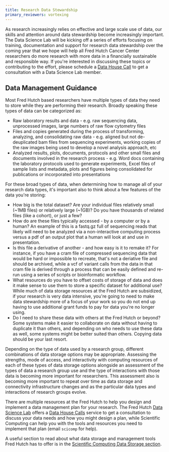 ```yaml
---
title: Research Data Stewardship
primary_reviewers: vortexing
---
```


As research increasingly relies on effective and large scale use of data, our skills and attention around data stewardship become increasingly important.  The Data Science Lab will be kicking off a series of efforts focusing on training, documentation and support for research data stewardship over the coming year that we hope will help all Fred Hutch Cancer Center researchers do more research with more data in a financially sustainable and responsible way.  If you're interested in discussing these topics or contributing to the effort, please schedule a [Data House Call](https://hutchdatascience.org/datahousecalls/) to get a consultation with a Data Science Lab member. 

## Data Management Guidance

Most Fred Hutch based researchers have multiple types of data they need to store while they are performing their research.  Broadly speaking these types of data can be categorized as:
- Raw laboratory results and data - e.g. raw sequencing data, unprocessed images, large numbers of raw flow cytometry files
- Files and copies generated during the process of transforming, analyzing, and consolidating raw data - e.g. aligned but not de-deuplicated bam files from sequencing experiments, working copies of the raw images being used to develop a novel analysis approach, etc
- Analyzed results, plots, documents, protocols and other small files and documents involved in the research process - e.g. Word docs containing the laboratory protocols used to generate experiments, Excel files of sample lists and metadata, plots and figures being consolidated for publications or incorporated into presentations

For these broad types of data, when determining how to manage all of your research data types, it's important also to think about a few features of the data you're storing:
- How big is the total dataset? Are your individual files relatively small (~1MB files) or relatively large (~1GB)?  Do you have thousands of related files (like a cohort), or just a few? 
- How do are these files typically accessed - by a computer or by a human?  An example of this is a fastq.gz full of sequencing reads that likely will need to be analyzed via a non-interactive computing process versus a pdf of an output plot that a human will look at and use in presentation.  
- Is this file a derivative of another - and how easy is it to remake it?  For instance, if you have a cram file of compressed sequencing data that would be hard or impossible to recreate, that's not a deriative file and should be archived, while a vcf of variant calls from the data in that cram file is derived through a process that can be easily defined and re-run using a series of scripts or bioinformatic workflow.  
- What resources do you have to offset costs of storage of data and does it make sense to use them to store a specific dataset for additional use?  While much of data storage resources at the Fred Hutch are subsidized, if your research is very data intensive, you're going to need to make data stewardship more of a focus of your work so you do not end up having to use additional grant funds to pay for data you're no longer using.  
- Do I need to share these data with others at the Fred Hutch or beyond?  Some systems make it easier to collaborate on data without having to duplicate it than others, and depending on who needs to use these data as well, some systems might be better suited than others.  Copying data should be your last resort.  


Depending on the type of data used by a research group, different combinations of data storage options may be appropriate. Assessing the strengths, mode of access, and interactivity with computing resources of each of these types of data storage options alongside an assessment of the types of data a research group use and the type of interactions with those data is becoming more important for researchers. This assessment also is becoming more important to repeat over time as data storage and connectivity infrastructure changes and as the particular data types and interactions of research groups evolve.


There are multiple resources at the Fred Hutch to help you design and implement a data management plan for your research.  The Fred Hutch [Data Science Lab](https://hutchdatascience.org/) offers a [Data House Calls](https://hutchdatascience.org/datahousecalls/) service to get a consultation to discuss your data needs and how you might design a plan, while Scientific Computing can help you with the tools and resources you need to implement that plan (email `scicomp` for help).

A useful section to read about what data storage and management tools Fred Hutch has to offer is in the [Scientific Computing Data Storage section](/scicomputing/store_overview/).
